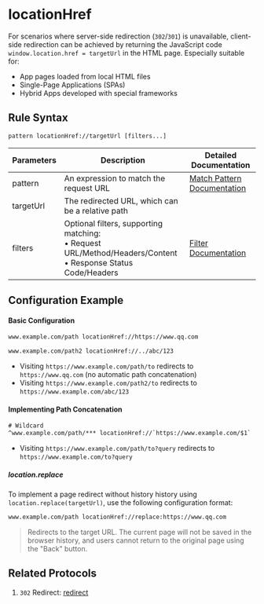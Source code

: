 # locationHref
For scenarios where server-side redirection (`302`/`301`) is unavailable, client-side redirection can be achieved by returning the JavaScript code `window.location.href = targetUrl` in the HTML page. Especially suitable for:
- App pages loaded from local HTML files
- Single-Page Applications (SPAs)
- Hybrid Apps developed with special frameworks

## Rule Syntax
``` txt
pattern locationHref://targetUrl [filters...]
```
| Parameters | Description | Detailed Documentation |
| ------- | ------------------------------------------------------------ | ------------------------- |
| pattern | An expression to match the request URL | [Match Pattern Documentation](./pattern) |
| targetUrl | The redirected URL, which can be a relative path | |
| filters | Optional filters, supporting matching:<br/>• Request URL/Method/Headers/Content<br/>• Response Status Code/Headers | [Filter Documentation](./filters) |

## Configuration Example
#### Basic Configuration
``` txt
www.example.com/path locationHref://https://www.qq.com

www.example.com/path2 locationHref://../abc/123
```
- Visiting `https://www.example.com/path/to` redirects to `https://www.qq.com` (no automatic path concatenation)
- Visiting `https://www.example.com/path2/to` redirects to `https://www.example.com/abc/123`

#### Implementing Path Concatenation
``` txt
# Wildcard
^www.example.com/path/*** locationHref://`https://www.example.com/$1`
```
- Visiting `https://www.example.com/path/to?query` redirects to `https://www.example.com/to?query`

##### location.replace
To implement a page redirect without history history using `location.replace(targetUrl)`, use the following configuration format:
``` txt
www.example.com/path locationHref://replace:https://www.qq.com
```
> Redirects to the target URL. The current page will not be saved in the browser history, and users cannot return to the original page using the "Back" button.

## Related Protocols
1. `302` Redirect: [redirect](./redirect)

